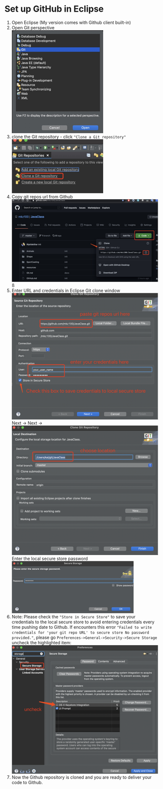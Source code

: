 # Set up GitHub in Eclipse

1. Open Eclipse (My version comes with Github client built-in)
2. Open Git perspective \
   <img src="resources/git-perspective.jpg" width="300"/>
3. clone the Git repository - click `"Clone a Git repository"` \
   <img src="resources/git-clone.jpg" width="300"/>
4. Copy git repos url from Github \
   <img src="resources/clone-1.jpg" width="600"/>ß
5. Enter URL and credentials in Eclipse Git clone window \
   <img src="resources/clone-2.png" width="600"/>\
   Next -> Next -> \
   <img src="resources/clone-3.png" width="600"/>\
   Enter the local secure store password \
   <img src="resources/clone-4.jpg" width="400"/>
6. Note: Please check the `"Store in Secure Store"` to save your credentials to the local secure store to avoid entering credentials every time pushing date to Github. If encounters this error `"Failed to write credentials for 'your git repo URL' to secure store No password provided."`, please go `Preferences->General->Security->Secure Storage` uncheck the highlighted item: \
   <img src="resources/securestorage.png" width="600"/>
7. Now the Github repository is cloned and you are ready to deliver your code to Github.

